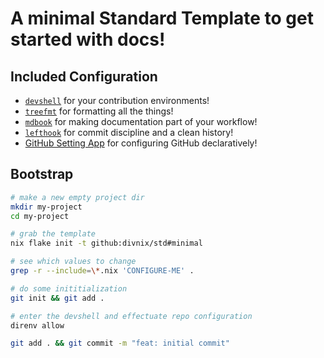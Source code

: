 # A minimal Standard Template to get started with docs!

## Included Configuration

- [`devshell`][devshell] for your contribution environments!
- [`treefmt`][treefmt] for formatting all the things!
- [`mdbook`][mdbook] for making documentation part of your workflow!
- [`lefthook`][lefthook] for commit discipline and a clean history!
- [GitHub Setting App][settings] for configuring GitHub declaratively!

[devshell]: https://numtide.github.io/devshell/
[treefmt]: https://numtide.github.io/treefmt/
[mdbook]: https://rust-lang.github.io/mdBook/
[lefthook]: https://github.com/evilmartians/lefthook
[settings]: https://github.com/apps/settings

## Bootstrap

```bash
# make a new empty project dir
mkdir my-project
cd my-project

# grab the template
nix flake init -t github:divnix/std#minimal

# see which values to change
grep -r --include=\*.nix 'CONFIGURE-ME' .

# do some inititialization
git init && git add .

# enter the devshell and effectuate repo configuration
direnv allow

git add . && git commit -m "feat: initial commit"
```
